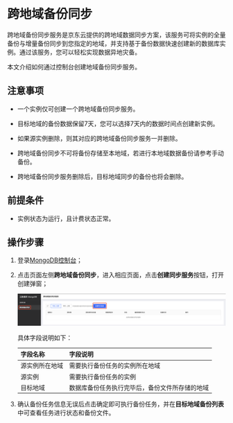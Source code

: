 # 跨地域备份同步

跨地域备份同步服务是京东云提供的跨地域数据同步方案，该服务可将实例的全量备份与增量备份同步到您指定的地域，并支持基于备份数据快速创建新的数据库实例。通过该服务，您可以轻松实现数据异地灾备。

本文介绍如何通过控制台创建地域备份同步服务。



## 注意事项

- 一个实例仅可创建一个跨地域备份同步服务。

- 目标地域的备份数据保留7天，您可以选择7天内的数据时间点创建新实例。

- 如果源实例删除，则其对应的跨地域备份同步服务一并删除。

- 跨地域备份同步不可将备份存储至本地域，若进行本地域数据备份请参考手动备份。

- 跨地域备份同步服务删除后，目标地域同步的备份也将会删除。



## 前提条件

- 实例状态为运行，且计费状态正常。



## 操作步骤

1. 登录[MongoDB控制台](https://mongodb-console.jdcloud.com/mongodb)；

2. 点击页面左侧**跨地域备份同步**，进入相应页面，点击**创建同步服务**按钮，打开创建弹窗；

   ![img](../../../../../image/mongodb/synBackup.png)

   具体字段说明如下：

   | 字段名称       | 字段说明                                       |
   | -------------- | ---------------------------------------------- |
   | 源实例所在地域 | 需要执行备份任务的实例所在地域                 |
   | 源实例         | 需要执行备份任务的实例                         |
   | 目标地域       | 数据库备份任务执行完毕后，备份文件所存储的地域 |

3. 确认备份任务信息无误后点击确定即可执行备份任务，并在**目标地域备份列表**中可查看任务进行状态和备份文件。
